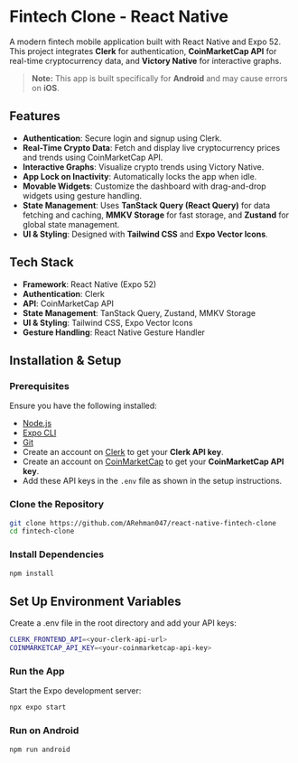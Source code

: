 # Fintech Clone - React Native

A modern fintech mobile application built with React Native and Expo 52. This project integrates **Clerk** for authentication, **CoinMarketCap API** for real-time cryptocurrency data, and **Victory Native** for interactive graphs. 

> **Note:** This app is built specifically for **Android** and may cause errors on **iOS**.

## Features

- **Authentication**: Secure login and signup using Clerk.
- **Real-Time Crypto Data**: Fetch and display live cryptocurrency prices and trends using CoinMarketCap API.
- **Interactive Graphs**: Visualize crypto trends using Victory Native.
- **App Lock on Inactivity**: Automatically locks the app when idle.
- **Movable Widgets**: Customize the dashboard with drag-and-drop widgets using gesture handling.
- **State Management**: Uses **TanStack Query (React Query)** for data fetching and caching, **MMKV Storage** for fast storage, and **Zustand** for global state management.
- **UI & Styling**: Designed with **Tailwind CSS** and **Expo Vector Icons**.


## Tech Stack

- **Framework**: React Native (Expo 52)
- **Authentication**: Clerk
- **API**: CoinMarketCap API
- **State Management**: TanStack Query, Zustand, MMKV Storage
- **UI & Styling**: Tailwind CSS, Expo Vector Icons
- **Gesture Handling**: React Native Gesture Handler

## Installation & Setup

### Prerequisites
Ensure you have the following installed:

- [Node.js](https://nodejs.org/)
- [Expo CLI](https://docs.expo.dev/get-started/installation/)
- [Git](https://git-scm.com/)
- Create an account on [Clerk](https://clerk.dev/) to get your **Clerk API key**.
- Create an account on [CoinMarketCap](https://coinmarketcap.com/) to get your **CoinMarketCap API key**.
- Add these API keys in the `.env` file as shown in the setup instructions.

### Clone the Repository
```sh
git clone https://github.com/ARehman047/react-native-fintech-clone
cd fintech-clone
```

### Install Dependencies
```sh
npm install
```

## Set Up Environment Variables
 Create a .env file in the root directory and add your API keys:

 ```sh
 CLERK_FRONTEND_API=<your-clerk-api-url>
COINMARKETCAP_API_KEY=<your-coinmarketcap-api-key>
```

### Run the App
Start the Expo development server:
```sh
npx expo start
```

### Run on Android
```sh
npm run android
```
